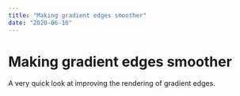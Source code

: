 ```yaml
---
title: "Making gradient edges smoother"
date: "2020-06-10"
---
```


# Making gradient edges smoother

A very quick look at improving the rendering of gradient edges.
